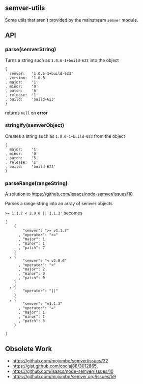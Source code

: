 ## semver-utils

Some utils that aren't provided by the mainstream `semver` module.

## API

### parse(semverString)

Turns a string such as `1.0.6-1+build-623` into the object

    {
      semver:   '1.0.6-1+build-623'
    , version:  '1.0.6'
    , major:    '1'
    , minor:    '0'
    , patch:    '6'
    , release:  '1'
    , build:    'build-623'
    }

returns `null` on **error**

### stringify(semverObject)

Creates a string such as `1.0.6-1+build-623` from the object

    {
      major:    '1'
    , minor:    '0'
    , patch:    '6'
    , release:  '1'
    , build:    'build-623'
    }

### parseRange(rangeString)

A solution to <https://github.com/isaacs/node-semver/issues/10>

Parses a range string into an array of semver objects

`>= 1.1.7 < 2.0.0 || 1.1.3'` becomes

    [
        {
            "semver": ">= v1.1.7"
          , "operator": ">="
          , "major": 1
          , "minor": 1
          , "patch": 7
        }
      , {
            "semver": "< v2.0.0"
          , "operator": "<"
          , "major": 2
          , "minor": 0
          , "patch": 0
        }
      , {
            "operator": "||"
        }
      , {
            "semver": "v1.1.3"
          , "operator": "="
          , "major": 1
          , "minor": 1
          , "patch": 3
        }

    ]

## Obsolete Work

  * https://github.com/mojombo/semver/issues/32
  * https://gist.github.com/coolaj86/3012865
  * https://github.com/isaacs/node-semver/issues/10
  * https://github.com/mojombo/semver.org/issues/59
